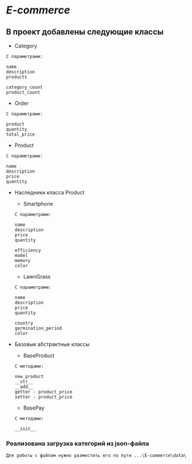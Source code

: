 # *E-commerce*

##  В проект добавлены следующие классы
- Category
```
C параметрами:

name
description
products

category_count
product_count
```

- Order
```
C параметрами:

product
quantity
total_price
```

- Product
```
C параметрами:

name
description
price
quantity
```

- Наследники класса Product

  * Smartphone
  ```
  С параметрами:
  
  name
  description
  price
  quantity
  
  efficiency
  model
  memory
  color
  ```
  
  * LawnGrass
  ```
  С параметрами:
  
  name
  description
  price
  quantity
  
  country
  germination_period
  color
  ```
- Базовые абстрактные классы
  + BaseProduct
  ```
  С методами:
  
  new_product
  __str__
  __add__
  getter - product_price
  setter - product_price
  ```
  
  + BasePay
  ```
  С методами:
  
  __init__
  ```
### Реализована загрузка категорий из json-файла

```
Для работы с файлом нужно разместить его по пути ...\E-commerce\data\
```